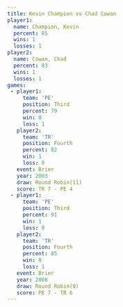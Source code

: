 ```yaml
---
title: Kevin Champion vs Chad Cowan
player1:               
  name: Champion, Kevin
  percent: 85          
  wins: 1              
  losses: 1            
player2:               
  name: Cowan, Chad    
  percent: 83          
  wins: 1              
  losses: 1            
games:
 - player1:         
     team: 'PE'     
     position: Third
     percent: 79    
     win: 0         
     loss: 1        
   player2:          
     team: 'TR'      
     position: Fourth
     percent: 82     
     win: 1          
     loss: 0         
   event: Brier         
   year: 2003           
   draw: Round Robin(11)
   score: TR 7 - PE 4   
 - player1:         
     team: 'PE'     
     position: Third
     percent: 91    
     win: 1         
     loss: 0        
   player2:          
     team: 'TR'      
     position: Fourth
     percent: 85     
     win: 0          
     loss: 1         
   event: Brier        
   year: 2008          
   draw: Round Robin(9)
   score: PE 7 - TR 6  
---
```

